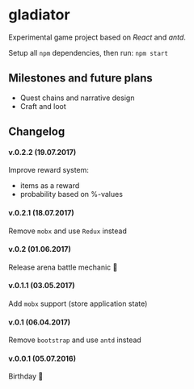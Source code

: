 # gladiator
Experimental game project based on *React* and *antd*.

Setup all `npm` dependencies, then run: `npm start`

## Milestones and future plans

* Quest chains and narrative design
* Craft and loot

## Changelog

#### v.0.2.2 (19.07.2017)

Improve reward system:

 * items as a reward
 * probability based on %-values

#### v.0.2.1 (18.07.2017)
 
 Remove `mobx` and use `Redux` instead

#### v.0.2 (01.06.2017)
 
 Release arena battle mechanic :hocho:

#### v.0.1.1 (03.05.2017)
 
 Add `mobx` support (store application state)

#### v.0.1 (06.04.2017)
 
 Remove `bootstrap` and use `antd` instead

#### v.0.0.1 (05.07.2016)
 
 Birthday :tada: